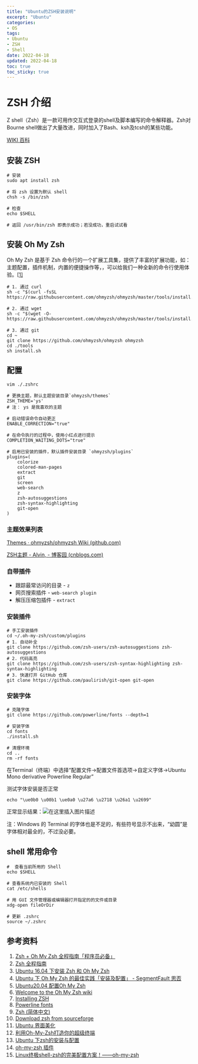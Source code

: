 ```yaml
---
title: "Ubuntu的ZSH安装说明"
excerpt: "Ubuntu"
categories:
- OS
tags:
- Ubuntu
- ZSH
- Shell
date: 2022-04-18
updated: 2022-04-18
toc: true
toc_sticky: true
---
```


# ZSH 介绍

Z shell（Zsh）是一款可用作交互式登录的shell及脚本编写的命令解释器。Zsh对Bourne shell做出了大量改进，同时加入了Bash、ksh及tcsh的某些功能。

[WIKI 百科](zh.wikipedia.org/wiki/Z_shell)

## 安装 ZSH

```shell
# 安装
sudo apt install zsh

# 将 zsh 设置为默认 shell
chsh -s /bin/zsh

# 检查
echo $SHELL

# 返回 /usr/bin/zsh 即表示成功；若没成功，重启试试看
```

## 安装 Oh My Zsh

Oh My Zsh 是基于 Zsh 命令行的一个扩展工具集，提供了丰富的扩展功能，如：主题配置，插件机制，内置的便捷操作等，，可以给我们一种全新的命令行使用体验。[[1\]](https://matnoble.me/tech/ubuntu/install-zsh/#fn:1)

```shell
# 1. 通过 curl
sh -c "$(curl -fsSL https://raw.githubusercontent.com/ohmyzsh/ohmyzsh/master/tools/install.sh)"

# 2. 通过 wget
sh -c "$(wget -O- https://raw.githubusercontent.com/ohmyzsh/ohmyzsh/master/tools/install.sh)"

# 3. 通过 git
cd ~
git clone https://github.com/ohmyzsh/ohmyzsh ohmyzsh
cd ./tools
sh install.sh
```

## 配置

```shell
vim ./.zshrc

# 更换主题，默认主题安装目录`ohmyzsh/themes`
ZSH_THEME='ys'
# 注： ys 是我喜欢的主题

# 启动错误命令自动更正
ENABLE_CORRECTION="true"

# 在命令执行的过程中，使用小红点进行提示
COMPLETION_WAITING_DOTS="true"

# 启用已安装的插件，默认插件安装目录 `ohmyzsh/plugins`
plugins=(
    colorize 
    colored-man-pages 
    extract 
    git
    screen
    web-search
    z
    zsh-autosuggestions 
    zsh-syntax-highlighting 
    git-open
)
```

### 主题效果列表

[Themes · ohmyzsh/ohmyzsh Wiki (github.com)](https://github.com/ohmyzsh/ohmyzsh/wiki/Themes)

[ZSH主题 - Alvin, - 博客园 (cnblogs.com)](https://www.cnblogs.com/chenyangqit/p/11571228.html)

### 自带插件

- 跟踪最常访问的目录 - `z`
- 网页搜索插件 - `web-search plugin`
- 解压压缩包插件 - `extract`

### 安装插件

```shell
# 手工安装插件
cd ~/.oh-my-zsh/custom/plugins
# 1. 自动补全
git clone https://github.com/zsh-users/zsh-autosuggestions zsh-autosuggestions
# 2. 代码高亮
git clone https://github.com/zsh-users/zsh-syntax-highlighting zsh-syntax-highlighting
# 3. 快速打开 GitHub 仓库
git clone https://github.com/paulirish/git-open git-open
```

### 安装字体

```shell
# 克隆字体
git clone https://github.com/powerline/fonts --depth=1

# 安装字体
cd fonts
./install.sh

# 清理环境
cd ..
rm -rf fonts
```



在Terminal（终端）中选择“配置文件→配置文件首选项→自定义字体→Ubuntu Mono derivative Powerline Regular”

测试字体安装是否正常

```
echo "\ue0b0 \u00b1 \ue0a0 \u27a6 \u2718 \u26a1 \u2699"
```

正常显示结果：![在这里插入图片描述](https://img-blog.csdnimg.cn/2020102112380298.png#pic_center)

注：Windows 的 Terminal 的字体也是不足的，有些符号显示不出来，“幼圆”是字体相对最全的，不过没必要。

## shell 常用命令

```shell
#  查看当前所用的 Shell
echo $SHELL

# 查看系统内已安装的 Shell
cat /etc/shells

# 用 GUI 文件管理器或编辑器打开指定的的文件或目录
xdg-open fileOrDir

# 更新 .zshrc
source ~/.zshrc
```

## 参考资料

1. [Zsh + Oh My Zsh 全程指南「程序员必备」](https://segmentfault.com/a/1190000013612471)
2. [Zsh 全程指南](https://link.segmentfault.com/?enc=lCHwzOzwdIY%2F2wW8z3htAQ%3D%3D.9qhaw4GGJceqcSEcq%2BofPuiZ5%2Bj24QEy0kzP0TrjCuQduDZaW5BYDd4BCspbsbB1SpiByb42ZPoS%2B3mQ7PL0vw%3D%3D)
3. [Ubuntu 16.04 下安装 Zsh 和 Oh My Zsh](https://link.segmentfault.com/?enc=kdnwxqzWYbgWoxx5JPPfaA%3D%3D.QcRUqDYxgtLooogt%2B6X%2FlUqz%2Fo1R9jllL6JXRorZIQ0wHhEDIZVPWPS8C9jFiPbM)
4. [Ubuntu 下 Oh My Zsh 的最佳实践「安装及配置」 - SegmentFault 思否](https://segmentfault.com/a/1190000015283092)
5. [Ubuntu20.04 配置Oh My Zsh](https://blog.csdn.net/baidu_26678247/article/details/120616902?utm_medium=distribute.pc_relevant.none-task-blog-2~default~baidujs_baidulandingword~default-0.topblog&spm=1001.2101.3001.4242.1&utm_relevant_index=3)
6. [Welcome to the Oh My Zsh wiki](https://github.com/ohmyzsh/ohmyzsh/wiki)
7. [Installing ZSH](https://github.com/ohmyzsh/ohmyzsh/wiki/Installing-ZSH#how-to-install-zsh-in-many-platforms)
8. [Powerline fonts](https://github.com/powerline/fonts)
9. [Zsh (简体中文)](https://wiki.archlinux.org/index.php/Zsh_(简体中文))
10. [Download zsh from sourceforge](https://sourceforge.net/projects/zsh/files/)
11. [Ubuntu 界面美化](https://blog.csdn.net/u011254082/article/details/52725512)
12. [利用Oh-My-Zsh打造你的超级终端](https://blog.csdn.net/czg13548930186/article/details/72858289)
13. [Ubuntu 下zsh的安装与配置](https://www.jianshu.com/p/4fde9ae77922)
14. [oh-my-zsh 插件](https://hufangyun.com/2017/zsh-plugin/)
15. [Linux终极shell-zsh的完美配置方案！——oh-my-zsh](https://blog.csdn.net/amoscykl/article/details/80616873)

